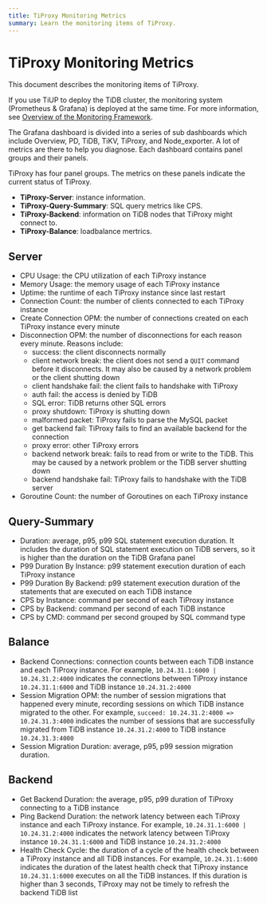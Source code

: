 ```yaml
---
title: TiProxy Monitoring Metrics
summary: Learn the monitoring items of TiProxy.
---
```


# TiProxy Monitoring Metrics

This document describes the monitoring items of TiProxy.

If you use TiUP to deploy the TiDB cluster, the monitoring system (Prometheus & Grafana) is deployed at the same time. For more information, see [Overview of the Monitoring Framework](/tidb-monitoring-framework.md).

The Grafana dashboard is divided into a series of sub dashboards which include Overview, PD, TiDB, TiKV, TiProxy, and Node\_exporter. A lot of metrics are there to help you diagnose. Each dashboard contains panel groups and their panels.

TiProxy has four panel groups. The metrics on these panels indicate the current status of TiProxy.

- **TiProxy-Server**: instance information.
- **TiProxy-Query-Summary**: SQL query metrics like CPS. 
- **TiProxy-Backend**: information on TiDB nodes that TiProxy might connect to.
- **TiProxy-Balance**: loadbalance mertrics.

## Server

- CPU Usage: the CPU utilization of each TiProxy instance
- Memory Usage: the memory usage of each TiProxy instance
- Uptime: the runtime of each TiProxy instance since last restart
- Connection Count: the number of clients connected to each TiProxy instance
- Create Connection OPM: the number of connections created on each TiProxy instance every minute
- Disconnection OPM: the number of disconnections for each reason every minute. Reasons include:
    - success: the client disconnects normally
    - client network break: the client does not send a `QUIT` command before it disconnects. It may also be caused by a network problem or the client shutting down
    - client handshake fail: the client fails to handshake with TiProxy
    - auth fail: the access is denied by TiDB
    - SQL error: TiDB returns other SQL errors
    - proxy shutdown: TiProxy is shutting down
    - malformed packet: TiProxy fails to parse the MySQL packet
    - get backend fail: TiProxy fails to find an available backend for the connection
    - proxy error: other TiProxy errors
    - backend network break: fails to read from or write to the TiDB. This may be caused by a network problem or the TiDB server shutting down
    - backend handshake fail: TiProxy fails to handshake with the TiDB server
- Goroutine Count: the number of Goroutines on each TiProxy instance

## Query-Summary

- Duration: average, p95, p99 SQL statement execution duration. It includes the duration of SQL statement execution on TiDB servers, so it is higher than the duration on the TiDB Grafana panel
- P99 Duration By Instance: p99 statement execution duration of each TiProxy instance
- P99 Duration By Backend: p99 statement execution duration of the statements that are executed on each TiDB instance
- CPS by Instance: command per second of each TiProxy instance
- CPS by Backend: command per second of each TiDB instance
- CPS by CMD: command per second grouped by SQL command type

## Balance

- Backend Connections: connection counts between each TiDB instance and each TiProxy instance. For example, `10.24.31.1:6000 | 10.24.31.2:4000` indicates the connections between TiProxy instance `10.24.31.1:6000` and TiDB instance `10.24.31.2:4000`
- Session Migration OPM: the number of session migrations that happened every minute, recording sessions on which TiDB instance migrated to the other. For example, `succeed: 10.24.31.2:4000 => 10.24.31.3:4000` indicates the number of sessions that are successfully migrated from TiDB instance `10.24.31.2:4000` to TiDB instance `10.24.31.3:4000`
- Session Migration Duration: average, p95, p99 session migration duration.

## Backend

- Get Backend Duration: the average, p95, p99 duration of TiProxy connecting to a TiDB instance
- Ping Backend Duration: the network latency between each TiProxy instance and each TiProxy instance. For example, `10.24.31.1:6000 | 10.24.31.2:4000` indicates the network latency between TiProxy instance `10.24.31.1:6000` and TiDB instance `10.24.31.2:4000`
- Health Check Cycle: the duration of a cycle of the health check between a TiProxy instance and all TiDB instances. For example, `10.24.31.1:6000` indicates the duration of the latest health check that TiProxy instance `10.24.31.1:6000` executes on all the TiDB instances. If this duration is higher than 3 seconds, TiProxy may not be timely to refresh the backend TiDB list
